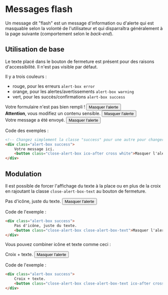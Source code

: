 # Messages flash


Un message dit "flash" est un message d'information ou d'alerte qui est masquable selon la volonté de l'utilisateur et qui disparraîtra généralement à la page suivante (comportement selon le _back-end_).


## Utilisation de base

Le texte placé dans le bouton de fermeture est présent pour des raisons d'accessibilité. Il n'est pas visible par défaut.

Il y a trois couleurs : 

- rouge, pour les erreurs `alert-box error`
- orange, pour les alertes/avertissements `alert-box warning`
- vert, pour les succès/confirmations `alert-box success`

<div class="alert-box error">
    Votre formulaire n'est pas bien rempli !
    <button class="close-alert-box ico-after cross white">Masquer l'alerte</button>
</div>

<div class="alert-box alert">
    <strong>Attention</strong>, vous modifiez un contenu sensible.
    <button class="close-alert-box ico-after cross white">Masquer l'alerte</button>
</div>

<div class="alert-box success">
    Votre message a été envoyé.
    <button class="close-alert-box ico-after cross white">Masquer l'alerte</button>
</div>

Code des exemples : 

```html
<!-- Changez simplement la classe "success" pour une autre pour changer le fond -->
<div class="alert-box success">
    Votre message ici.
    <button class="close-alert-box ico-after cross white">Masquer l'alerte</button>
</div>
```

## Modulation

Il est possible de forcer l'affichage du texte à la place ou en plus de la croix en rajoutant la classe `close-alert-box-text` au bouton de fermeture.

<div class="alert-box success">
    Pas d'icône, juste du texte.
    <button class="close-alert-box close-alert-box-text">Masquer l'alerte</button>
</div>

Code de l'exemple : 

```html
<div class="alert-box success">
    Pas d'icône, juste du texte.
    <button class="close-alert-box close-alert-box-text">Masquer l'alerte</button>
</div>
```

Vous pouvez combiner icône et texte comme ceci : 

<div class="alert-box success">
    Croix + texte.
    <button class="close-alert-box close-alert-box-text ico-after cross white">Masquer l'alerte</button>
</div>

Code de l'exemple : 

```html
<div class="alert-box success">
    Croix + texte.
    <button class="close-alert-box close-alert-box-text ico-after cross white">Masquer l'alerte</button>
</div>
```